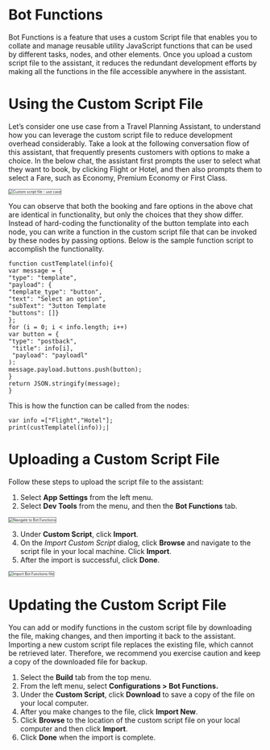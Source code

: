 # **Bot Functions**

Bot Functions is a feature that uses a custom Script file that enables you to collate and manage reusable utility JavaScript functions that can be used by different tasks, nodes, and other elements. Once you upload a custom script file to the assistant, it reduces the redundant development efforts by making all the functions in the file accessible anywhere in the assistant.


# Using the Custom Script File

Let’s consider one use case from a Travel Planning Assistant, to understand how you can leverage the custom script file to reduce development overhead considerably. Take a look at the following conversation flow of this assistant, that frequently presents customers with options to make a choice. In the below chat, the assistant first prompts the user to select what they want to book, by clicking Flight or Hotel, and then also prompts them to select a Fare, such as Economy, Premium Economy or First Class. 

<img src="../images/bot-functions-img1.png" alt="Custom script file - use case" title="Custom script file - use case" style="border: 1px solid gray;zoom:50%;"/>

You can observe that both the booking and fare options in the above chat are identical in functionality, but only the choices that they show differ. Instead of hard-coding the functionality of the button template into each node, you can write a function in the custom script file that can be invoked by these nodes by passing options. Below is the sample function script to accomplish the functionality.

```
function custTemplatel(info){
var message = {
"type": "template",
"payload": {
"template_type": "button",
"text": "Select an option",
"subText": "3utton Template
"buttons": []}
};
for (i = 0; i < info.length; i++)
var button = {
"type": "postback",
 "title": info[i],
 "payload": "payloadl"
):
message.payload.buttons.push(button);
}
return JSON.stringify(message);
}
```


This is how the function can be called from the nodes:

```
var info =["Flight","Hotel"];
print(custTemplatel(info));|
```



# Uploading a Custom Script File

Follow these steps to upload the script file to the assistant:

1. Select **App Settings** from the left menu.
2. Select **Dev Tools** from the menu, and then the **Bot Functions** tab.  
<img src="../images/bot-functions-img2.png" alt="Navigate to Bot Functions" title="Navigate to Bot Functions" style="border: 1px solid gray;zoom:50%;"/>

3. Under **Custom Script**, click **Import**.
4. On the _Import Custom Script_ dialog, click **Browse** and navigate to the script file in your local machine. Click **Import**.
5. After the import is successful, click **Done**.  
<img src="../images/bot-functions-import-function-file.gif" alt="Import Bot Functions file" title="Import Bot Functions file" style="border: 1px solid gray;zoom:50%;"/>

# Updating the Custom Script File

You can add or modify functions in the custom script file by downloading the file, making changes, and then importing it back to the assistant. Importing a new custom script file replaces the existing file, which cannot be retrieved later. Therefore, we recommend you exercise caution and keep a copy of the downloaded file for backup.

1. Select the **Build** tab from the top menu.
2. From the left menu, select **Configurations > Bot Functions.**
3. Under the **Custom Script**, click **Download** to save a copy of the file on your local computer.
4. After you make changes to the file, click **Import New**.
5. Click **Browse** to the location of the custom script file on your local computer and then click **Import**.
6. Click **Done** when the import is complete.
